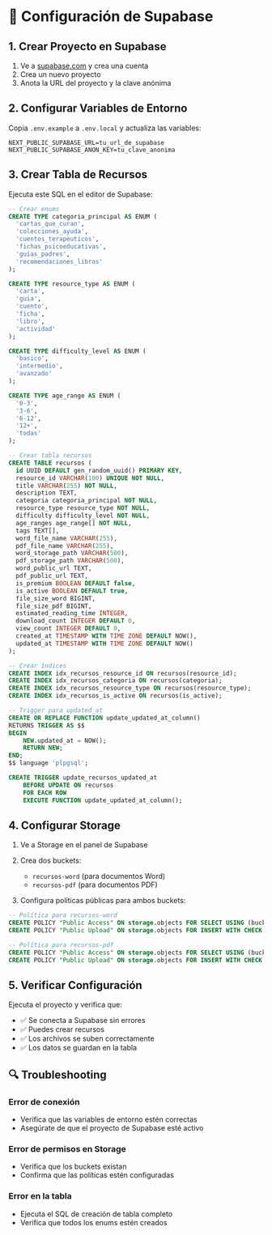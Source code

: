 # 🔧 Configuración de Supabase

## 1. Crear Proyecto en Supabase

1. Ve a [supabase.com](https://supabase.com) y crea una cuenta
2. Crea un nuevo proyecto
3. Anota la URL del proyecto y la clave anónima

## 2. Configurar Variables de Entorno

Copia `.env.example` a `.env.local` y actualiza las variables:

```env
NEXT_PUBLIC_SUPABASE_URL=tu_url_de_supabase
NEXT_PUBLIC_SUPABASE_ANON_KEY=tu_clave_anonima
```

## 3. Crear Tabla de Recursos

Ejecuta este SQL en el editor de Supabase:

```sql
-- Crear enums
CREATE TYPE categoria_principal AS ENUM (
  'cartas_que_curan',
  'colecciones_ayuda', 
  'cuentos_terapeuticos',
  'fichas_psicoeducativas',
  'guias_padres',
  'recomendaciones_libros'
);

CREATE TYPE resource_type AS ENUM (
  'carta',
  'guia',
  'cuento',
  'ficha',
  'libro',
  'actividad'
);

CREATE TYPE difficulty_level AS ENUM (
  'basico',
  'intermedio',
  'avanzado'
);

CREATE TYPE age_range AS ENUM (
  '0-3',
  '3-6',
  '6-12',
  '12+',
  'todas'
);

-- Crear tabla recursos
CREATE TABLE recursos (
  id UUID DEFAULT gen_random_uuid() PRIMARY KEY,
  resource_id VARCHAR(100) UNIQUE NOT NULL,
  title VARCHAR(255) NOT NULL,
  description TEXT,
  categoria categoria_principal NOT NULL,
  resource_type resource_type NOT NULL,
  difficulty difficulty_level NOT NULL,
  age_ranges age_range[] NOT NULL,
  tags TEXT[],
  word_file_name VARCHAR(255),
  pdf_file_name VARCHAR(255),
  word_storage_path VARCHAR(500),
  pdf_storage_path VARCHAR(500),
  word_public_url TEXT,
  pdf_public_url TEXT,
  is_premium BOOLEAN DEFAULT false,
  is_active BOOLEAN DEFAULT true,
  file_size_word BIGINT,
  file_size_pdf BIGINT,
  estimated_reading_time INTEGER,
  download_count INTEGER DEFAULT 0,
  view_count INTEGER DEFAULT 0,
  created_at TIMESTAMP WITH TIME ZONE DEFAULT NOW(),
  updated_at TIMESTAMP WITH TIME ZONE DEFAULT NOW()
);

-- Crear índices
CREATE INDEX idx_recursos_resource_id ON recursos(resource_id);
CREATE INDEX idx_recursos_categoria ON recursos(categoria);
CREATE INDEX idx_recursos_resource_type ON recursos(resource_type);
CREATE INDEX idx_recursos_is_active ON recursos(is_active);

-- Trigger para updated_at
CREATE OR REPLACE FUNCTION update_updated_at_column()
RETURNS TRIGGER AS $$
BEGIN
    NEW.updated_at = NOW();
    RETURN NEW;
END;
$$ language 'plpgsql';

CREATE TRIGGER update_recursos_updated_at 
    BEFORE UPDATE ON recursos 
    FOR EACH ROW 
    EXECUTE FUNCTION update_updated_at_column();
```

## 4. Configurar Storage

1. Ve a Storage en el panel de Supabase
2. Crea dos buckets:
   - `recursos-word` (para documentos Word)
   - `recursos-pdf` (para documentos PDF)

3. Configura políticas públicas para ambos buckets:

```sql
-- Política para recursos-word
CREATE POLICY "Public Access" ON storage.objects FOR SELECT USING (bucket_id = 'recursos-word');
CREATE POLICY "Public Upload" ON storage.objects FOR INSERT WITH CHECK (bucket_id = 'recursos-word');

-- Política para recursos-pdf  
CREATE POLICY "Public Access" ON storage.objects FOR SELECT USING (bucket_id = 'recursos-pdf');
CREATE POLICY "Public Upload" ON storage.objects FOR INSERT WITH CHECK (bucket_id = 'recursos-pdf');
```

## 5. Verificar Configuración

Ejecuta el proyecto y verifica que:
- ✅ Se conecta a Supabase sin errores
- ✅ Puedes crear recursos
- ✅ Los archivos se suben correctamente
- ✅ Los datos se guardan en la tabla

## 🔍 Troubleshooting

### Error de conexión
- Verifica que las variables de entorno estén correctas
- Asegúrate de que el proyecto de Supabase esté activo

### Error de permisos en Storage
- Verifica que los buckets existan
- Confirma que las políticas estén configuradas

### Error en la tabla
- Ejecuta el SQL de creación de tabla completo
- Verifica que todos los enums estén creados